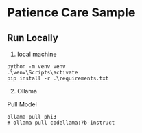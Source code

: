 # Patience Care Sample

## Run Locally
1. local machine
````
python -m venv venv
.\venv\Scripts\activate
pip install -r .\requirements.txt
````
2. Ollama 

Pull Model 

````
ollama pull phi3
# ollama pull codellama:7b-instruct
````